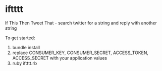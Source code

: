 # iftttt
If This Then Tweet That - search twitter for a string and reply with another string

To get started:

1. bundle install
2. replace CONSUMER_KEY, CONSUMER_SECRET, ACCESS_TOKEN, ACCESS_SECRET with your application values
3. ruby iftttt.rb
